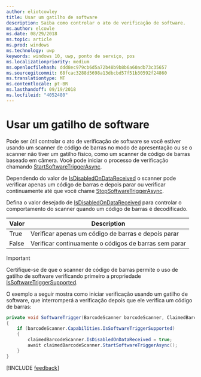 ```yaml
---
author: eliotcowley
title: Usar um gatilho de software
description: Saiba como controlar o ato de verificação de software.
ms.author: elcowle
ms.date: 08/29/2018
ms.topic: article
ms.prod: windows
ms.technology: uwp
keywords: windows 10, uwp, ponto de serviço, pos
ms.localizationpriority: medium
ms.openlocfilehash: ddd8ec979cb6d5a72b48b9b8b6a60adb73c35657
ms.sourcegitcommit: 68fcac3288d5698a13dbcbd57f51b30592f24860
ms.translationtype: MT
ms.contentlocale: pt-BR
ms.lasthandoff: 09/19/2018
ms.locfileid: "4052480"
---
```

# <a name="use-a-software-trigger"></a>Usar um gatilho de software

Pode ser útil controlar o ato de verificação de software se você estiver usando um scanner de código de barras no modo de apresentação ou se o scanner não tiver um gatilho físico, como um scanner de código de barras baseado em câmera. Você pode iniciar o processo de verificação chamando [StartSoftwareTriggerAsync](https://docs.microsoft.com/uwp/api/windows.devices.pointofservice.claimedbarcodescanner.startsoftwaretriggerasync#Windows_Devices_PointOfService_ClaimedBarcodeScanner_StartSoftwareTriggerAsync).

Dependendo do valor de [IsDisabledOnDataReceived](https://docs.microsoft.com/uwp/api/windows.devices.pointofservice.claimedbarcodescanner.isdisabledondatareceived#Windows_Devices_PointOfService_ClaimedBarcodeScanner_IsDisabledOnDataReceived) o scanner pode verificar apenas um código de barras e depois parar ou verificar continuamente até que você chame [StopSoftwareTriggerAsync](https://docs.microsoft.com/uwp/api/windows.devices.pointofservice.claimedbarcodescanner.stopsoftwaretriggerasync#Windows_Devices_PointOfService_ClaimedBarcodeScanner_StopSoftwareTriggerAsync).

Defina o valor desejado de [IsDisabledOnDataReceived](https://docs.microsoft.com/uwp/api/windows.devices.pointofservice.claimedbarcodescanner.isdisabledondatareceived#Windows_Devices_PointOfService_ClaimedBarcodeScanner_IsDisabledOnDataReceived) para controlar o comportamento do scanner quando um código de barras é decodificado.

| Valor | Description |
| ----- | ----------- |
| True   | Verificar apenas um código de barras e depois parar |
| False  | Verificar continuamente o códigos de barras sem parar |


> [!Important]
> Certifique-se de que o scanner de código de barras permite o uso de gatilho de software verificando primeiro a propriedade [IsSoftwareTriggerSupported](https://docs.microsoft.com/uwp/api/windows.devices.pointofservice.barcodescannercapabilities.issoftwaretriggersupported#Windows_Devices_PointOfService_BarcodeScannerCapabilities_IsSoftwareTriggerSupported).

O exemplo a seguir mostra como iniciar verificação usando um gatilho de software, que interromperá a verificação depois que ele verifica um código de barras:

```cs
private void SoftwareTrigger(BarcodeScanner barcodeScanner, ClaimedBarcodeScanner claimedBarcodeScanner) 
{
    if (barcodeScanner.Capabilities.IsSoftwareTriggerSupported)
    {
        claimedBarcodeScanner.IsDisabledOnDataReceived = true;
        await claimedBarcodeScanner.StartSoftwareTriggerAsync();
    }
}
```

[!INCLUDE [feedback](./includes/pos-feedback.md)]
